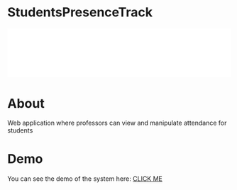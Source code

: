 # StudentsPresenceTrack

![Logo](https://github.com/ivisca1/StudentsPresenceTrack/blob/main/logo/logo-no-background.png?raw=true)

# About

Web application where professors can view and manipulate attendance for students

# Demo

You can see the demo of the system here: <a href="https://drive.google.com/file/d/1IBUhNPhU7PpBEW_634D0AodvsM-OsCxa/view">CLICK ME</a>

